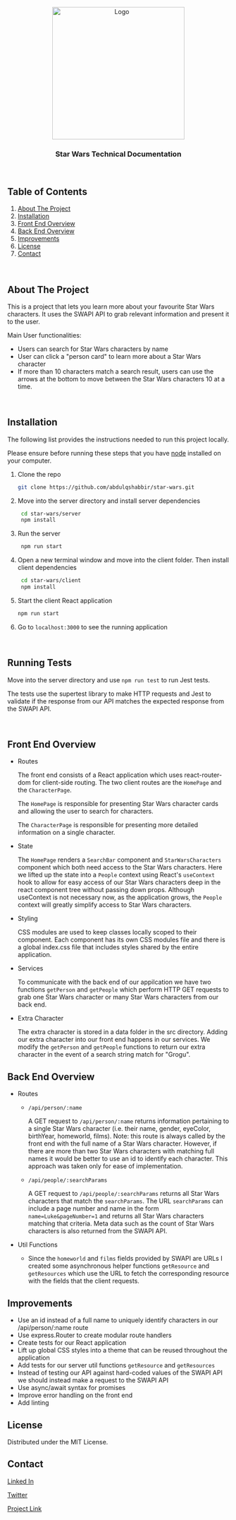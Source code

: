 <!-- PROJECT LOGO -->
<br />
<div align="center" id="#top>
  <a href="https://github.com/abdulqshabbir/star-wars">
    <img src="https://cdn.mos.cms.futurecdn.net/HoV9PTARj4sSSKHq8ScVFB-1024-80.jpg.webp" alt="Logo" width="300px">
  </a>

  <h3 align="center">Star Wars Technical Documentation</h3>
  <br />
</div>


## Table of Contents
1. [About The Project](#about-the-project)
2. [Installation](#installation)
3. [Front End Overview](#front-end-overview)
4. [Back End Overview](#back-end-overview)
5. [Improvements](#improvements)
6. [License](#license)
7. [Contact](#contact)

<br />

<!-- ABOUT THE PROJECT -->
## About The Project

This is a project that lets you learn more about your favourite Star Wars characters. It uses the SWAPI API to grab relevant information and present it to the user.

Main User functionalities:
- Users can search for Star Wars characters by name
- User can click a "person card" to learn more about a Star Wars character
- If more than 10 characters match a search result, users can use the arrows at the bottom to move between the Star Wars characters 10 at a time. 

<br />

<!-- GETTING STARTED -->
## Installation

The following list provides the instructions needed to run this project locally.

Please ensure before running these steps that you have [node](https://nodejs.org/en/download/) installed on your computer.
1. Clone the repo 
    ```sh
    git clone https://github.com/abdulqshabbir/star-wars.git
    ````
2. Move into the server directory and install server dependencies
   ```sh
    cd star-wars/server
    npm install
   ```
3. Run the server
   ```sh
    npm run start
   ```
4. Open a new terminal window and move into the client folder. Then install client dependencies
   ```sh
    cd star-wars/client
    npm install
   ```
5. Start the client React application
   ```sh
   npm run start
   ```
6. Go to `localhost:3000` to see the running application

<br />

## Running Tests
Move into the server directory and use `npm run test` to run Jest tests.

The tests use the supertest library to make HTTP requests and Jest to validate if the response from our API matches the expected response from the SWAPI API.

<br />

<!-- OVERVIEW -->
## Front End Overview

- Routes

  The front end consists of a React application which uses
  react-router-dom for client-side routing. The two client
  routes are the `HomePage` and the `CharacterPage`.

  The `HomePage` is responsible for presenting Star Wars character cards
  and allowing the user to search for characters.

  The `CharacterPage` is responsible for presenting more detailed information
  on a single character.

- State

  The `HomePage` renders a `SearchBar` component and `StarWarsCharacters`
  component which both need access to the Star Wars characters. Here we lifted
  up the state into a `People` context using React's `useContext` hook to allow
  for easy access of our Star Wars characters deep in the react component tree without passing down props. Although useContext is not necessary now, as the application grows, the `People` context will greatly simplify access to Star Wars characters.

- Styling

  CSS modules are used to keep classes locally scoped to their component. Each component has its own CSS modules file and there is a global index.css file that includes styles shared by the entire application.

- Services

  To communicate with the back end of our appilcation we have two functions `getPerson`
  and `getPeople` which perform HTTP GET requests to grab one Star Wars character or
  many Star Wars characters from our back end.

- Extra Character
  
  The extra character is stored in a data folder in the src directory. Adding our extra character into our front end happens in our services. We modify the `getPerson` and `getPeople` functions to return our extra character in the event of a search string match for "Grogu".

<!-- ROADMAP -->
## Back End Overview

  - Routes

    - `/api/person/:name`

      A GET request to `/api/person/:name` returns information pertaining to a single Star Wars character (i.e. their name, gender, eyeColor, birthYear, homeworld, films). Note: this route is always called by the front end with the full name of a Star Wars character. However, if there are more than two Star Wars characters with matching full names it would be better to use an id to identify each character. This approach was taken only for ease of implementation. 

    - `/api/people/:searchParams`
      
      A GET request to `/api/people/:searchParams` returns all Star Wars characters that match the `searchParams`. The URL `searchParams` can include a page number and name in the form `name=Luke&pageNumber=1` and returns all Star Wars characters matching that criteria. Meta data such as the count of Star Wars characters is also returned from the SWAPI API.

  - Util Functions
    - Since the `homeworld` and `films` fields provided by SWAPI are URLs I created some asynchronous helper functions `getResource` and `getResources` which use the URL to fetch the corresponding resource with the fields that the client requests.

## Improvements
- Use an id instead of a full name to uniquely identify characters in our /api/person/:name route
- Use express.Router to create modular route handlers
- Create tests for our React application
- Lift up global CSS styles into a theme that can be reused throughout the application
- Add tests for our server util functions `getResource` and `getResources`
- Instead of testing our API against hard-coded values of the SWAPI API we should instead make a 
request to the SWAPI API 
- Use async/await syntax for promises
- Improve error handling on the front end
- Add linting

<!-- LICENSE -->
## License

Distributed under the MIT License.

<!-- CONTACT -->
## Contact

[Linked In](https://www.linkedin.com/in/abdul-shabbir-702881145/)

[Twitter](https://twitter.com/abdulshabbirdev)

[Project Link](https://github.com/abdulqshabbir/star-wars)
